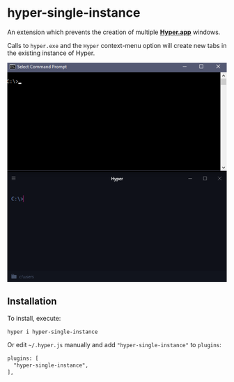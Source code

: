 # hyper-single-instance

An extension which prevents the creation of multiple [**Hyper.app**](https://hyper.is/) windows.

Calls to `hyper.exe` and the `Hyper` context-menu option will create new tabs in the existing instance of Hyper.

![Demo](demo.gif)

## Installation

To install, execute:
```
hyper i hyper-single-instance
```

Or edit `~/.hyper.js` manually and add `"hyper-single-instance"` to `plugins`:
```
plugins: [
  "hyper-single-instance",
],
```
